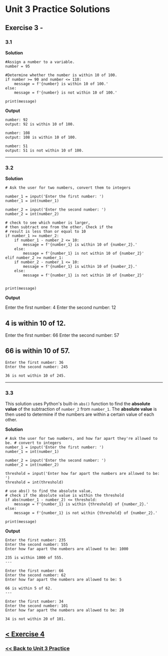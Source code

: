 # Unit 3 Practice Solutions

## Exercise 3 -

### **3.1**

**Solution**

    #Assign a number to a variable.
    number = 95

    #Determine whether the number is within 10 of 100.
    if number >= 90 and number <= 110:
        message = f'{number} is within 10 of 100.'
    else:
        message = f'{number} is not within 10 of 100.'

    print(message)

**Output**

    number: 92
    output: 92 is within 10 of 100.

    number: 108
    output: 108 is within 10 of 100.

    number: 51
    output: 51 is not within 10 of 100.

---

### **3.2**

**Solution**

    # Ask the user for two numbers, convert them to integers

    number_1 = input('Enter the first number: ')
    number_1 = int(number_1)

    number_2 = input('Enter the second number: ')
    number_2 = int(number_2)

    # check to see which number is larger,
    # then subtract one from the other. Check if the
    # result is less than or equal to 10
    if number_1 >= number_2:
        if number_1 - number_2 <= 10:
            message = f'{number_1} is within 10 of {number_2}.'
        else:
            message = f'{number_1} is not within 10 of {number_2}'
    elif number_2 >= number_1:
        if number_2 - number_1 <= 10:
            message = f'{number_1} is within 10 of {number_2}.'
        else:
            message = f'{number_1} is not within 10 of {number_2}'


    print(message)

**Output**
  
 Enter the first number: 4
Enter the second number: 12
  
 4 is within 10 of 12.
---
  
 Enter the first number: 66
Enter the second number: 57
  
 66 is within 10 of 57.
---

    Enter the first number: 36
    Enter the second number: 245

    36 is not within 10 of 245.

---

### **3.3**

This solution uses Python's built-in `abs()` function to find the **absolute value** of the subtraction of `number_2` from `number_1`. The **absolute value** is then used to determine if the numbers are within a certain value of each other.

**Solution**

    # Ask the user for two numbers, and how far apart they're allowed to be. # convert to integers
    number_1 = input('Enter the first number: ')
    number_1 = int(number_1)

    number_2 = input('Enter the second number: ')
    number_2 = int(number_2)

    threshold = input('Enter how far apart the numbers are allowed to be: ')
    threshold = int(threshold)

    # use abs() to find the absolute value,
    # check if the absolute value is within the threshold
    if abs(number_1 - number_2) <= threshold:
        message = f'{number_1} is within {threshold} of {number_2}.'
    else:
        message = f'{number_1} is not within {threshold} of {number_2}.'

    print(message)

**Output**

    Enter the first number: 235
    Enter the second number: 555
    Enter how far apart the numbers are allowed to be: 1000

    235 is within 1000 of 555.
    ---

    Enter the first number: 66
    Enter the second number: 62
    Enter how far apart the numbers are allowed to be: 5

    66 is within 5 of 62.
    ---

    Enter the first number: 34
    Enter the second number: 101
    Enter how far apart the numbers are allowed to be: 20

    34 is not within 20 of 101.

## [< Exercise 4](../exercise_4.md)

### [<< Back to Unit 3 Practice](/practice/unit_3/)
